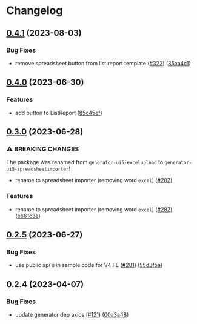 # Changelog

## [0.4.1](https://github.com/spreadsheetimporter/ui5-cc-spreadsheetimporter/compare/generator-ui5-spreadsheetimporter-v0.4.0...generator-ui5-spreadsheetimporter-v0.4.1) (2023-08-03)


### Bug Fixes

* remove spreadsheet button from list report template ([#322](https://github.com/spreadsheetimporter/ui5-cc-spreadsheetimporter/issues/322)) ([85aa4c1](https://github.com/spreadsheetimporter/ui5-cc-spreadsheetimporter/commit/85aa4c1b3602825b83c71fd2d1e175bd6f69c9d4))

## [0.4.0](https://github.com/spreadsheetimporter/ui5-cc-spreadsheetimporter/compare/generator-ui5-spreadsheetimporter-v0.3.0...generator-ui5-spreadsheetimporter-v0.4.0) (2023-06-30)


### Features

* add button to ListReport ([85c45ef](https://github.com/spreadsheetimporter/ui5-cc-spreadsheetimporter/commit/85c45efd9c637a7a93f7d5f33224e5873acf1cde))

## [0.3.0](https://github.com/marianfoo/ui5-cc-excelUpload/compare/generator-ui5-spreadsheetimporter-v0.2.5...generator-ui5-spreadsheetimporter-v0.3.0) (2023-06-28)


### ⚠ BREAKING CHANGES

The package was renamed from `generator-ui5-excelupload` to `generator-ui5-spreadsheetimporter`!  

* rename to spreadsheet importer (removing word `excel`) ([#282](https://github.com/marianfoo/ui5-cc-excelUpload/issues/282))

### Features

* rename to spreadsheet importer (removing word `excel`) ([#282](https://github.com/marianfoo/ui5-cc-excelUpload/issues/282)) ([e661c3e](https://github.com/marianfoo/ui5-cc-excelUpload/commit/e661c3ea509c6a8cc5631a24587ea7901eb504a3))

## [0.2.5](https://github.com/spreadsheetimporter/ui5-cc-spreadsheetimporter/compare/generator-ui5-spreadsheetimporter-v0.2.4...generator-ui5-spreadsheetimporter-v0.2.5) (2023-06-27)


### Bug Fixes

* use public api´s in sample code for V4 FE ([#281](https://github.com/spreadsheetimporter/ui5-cc-spreadsheetimporter/issues/281)) ([55d3f5a](https://github.com/spreadsheetimporter/ui5-cc-spreadsheetimporter/commit/55d3f5a17ca748c20fef4fd6a9476374844e592c))

## 0.2.4 (2023-04-07)


### Bug Fixes

* update generator dep axios ([#121](https://github.com/spreadsheetimporter/ui5-cc-spreadsheetimporter/issues/121)) ([00a3a48](https://github.com/spreadsheetimporter/ui5-cc-spreadsheetimporter/commit/00a3a48c9bd341fde061739a9d97bf73eb22cf27))
